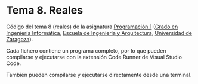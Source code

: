 # Tema 8. Reales
 
Código del tema 8 (reales) de la asignatura [Programación 1](https://github.com/prog1-eina) ([Grado en Ingeniería Informática](https://webdiis.unizar.es/~silarri/coordinadorGrado/), [Escuela de Ingeniería y Arquitectura](https://eina.unizar.es/), [Universidad de Zaragoza](https://www.unizar.es/)).

Cada fichero contiene un programa completo, por lo que pueden compilarse y ejecutarse con la extensión Code Runner de Visual Studio Code.

También pueden compilarse y ejecutarse directamente desde una terminal.
